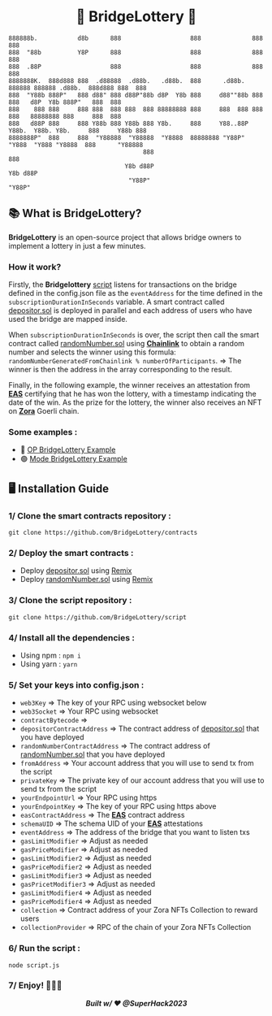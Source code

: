# <div align="center">🎈 BridgeLottery 🎈</div>

```
888888b.           d8b      888                   888              888    888                             
888  "88b          Y8P      888                   888              888    888                             
888  .88P                   888                   888              888    888                             
8888888K.  888d888 888  .d88888  .d88b.   .d88b.  888      .d88b.  888888 888888 .d88b.  888d888 888  888 
888  "Y88b 888P"   888 d88" 888 d88P"88b d8P  Y8b 888     d88""88b 888    888   d8P  Y8b 888P"   888  888 
888    888 888     888 888  888 888  888 88888888 888     888  888 888    888   88888888 888     888  888 
888   d88P 888     888 Y88b 888 Y88b 888 Y8b.     888     Y88..88P Y88b.  Y88b. Y8b.     888     Y88b 888 
8888888P"  888     888  "Y88888  "Y88888  "Y8888  88888888 "Y88P"   "Y888  "Y888 "Y8888  888      "Y88888 
                                     888                                                              888 
                                Y8b d88P                                                         Y8b d88P 
                                 "Y88P"                                                           "Y88P"  
```
## 📚 What is BridgeLottery?

**BridgeLottery** is an open-source project that allows bridge owners to implement a lottery in just a few minutes.

### How it work?

Firstly, the **Bridgelottery** [script](https://github.com/BridgeLottery/script) listens for transactions on the bridge defined in the config.json file as the ```eventAddress``` for the time defined in the ```subscriptionDurationInSeconds``` variable. A smart contract called [depositor.sol](https://github.com/BridgeLottery/contracts) is deployed in parallel and each address of users who have used the bridge are mapped inside.

When ```subscriptionDurationInSeconds``` is over, the script then call the smart contract called [randomNumber.sol](https://github.com/BridgeLottery/contracts) using **[Chainlink](https://chain.link/)** to obtain a random number and selects the winner using this formula: ```randomNumberGeneratedFromChainlink % numberOfParticipants```. => The winner is then the address in the array corresponding to the result.

Finally, in the following example, the winner receives an attestation from **[EAS](https://attest.sh/)** certifying that he has won the lottery, with a timestamp indicating the date of the win. As the prize for the lottery, the winner also receives an NFT on **[Zora](https://zora.co/)** Goerli chain.

### Some examples :

- 🔴 [OP BridgeLottery Example](https://github.com/BridgeLottery/OPbridge_exemple)
- 🟢 [Mode BridgeLottery Example](https://github.com/BridgeLottery/MODEbridge_exemple)

## 🖥️ Installation Guide

### 1/ Clone the smart contracts repository :

```git clone https://github.com/BridgeLottery/contracts```

### 2/ Deploy the smart contracts :

- Deploy [depositor.sol](https://github.com/BridgeLottery/contracts) using [Remix](https://remix.ethereum.org/)
- Deploy [randomNumber.sol](https://github.com/BridgeLottery/contracts) using [Remix](https://remix.ethereum.org/)

### 3/ Clone the script repository :

```git clone https://github.com/BridgeLottery/script```

### 4/ Install all the dependencies :

- Using npm : ```npm i```
- Using yarn : ```yarn```

### 5/ Set your keys into config.json :

- ```web3Key``` => The key of your RPC using websocket below
- ```web3Socket``` => Your RPC using websocket
- ```contractBytecode``` =>
- ```depositorContractAddress``` => The contract address of [depositor.sol](https://github.com/BridgeLottery/contracts) that you have deployed
- ```randomNumberContractAddress``` => The contract address of [randomNumber.sol](https://github.com/BridgeLottery/contracts) that you have deployed
- ```fromAddress``` => Your account address that you will use to send tx from the script
- ```privateKey``` => The private key of our account address that you will use to send tx from the script
- ```yourEndpointUrl``` => Your RPC using https
- ```yourEndpointKey``` => The key of your RPC using https above
- ```easContractAddress``` => The **[EAS](https://attest.sh/)** contract address
- ```schemaUID``` => The schema UID of your **[EAS](https://attest.sh/)** attestations
- ```eventAddress``` => The address of the bridge that you want to listen txs
- ```gasLimitModifier``` => Adjust as needed
- ```gasPriceModifier``` => Adjust as needed
- ```gasLimitModifier2``` => Adjust as needed
- ```gasPriceModifier2``` => Adjust as needed
- ```gasLimitModifier3``` => Adjust as needed
- ```gasPricetModifier3``` => Adjust as needed
- ```gasLimitModifier4``` => Adjust as needed
- ```gasPriceModifier4``` => Adjust as needed
- ```collection``` => Contract address of your Zora NFTs Collection to reward users
- ```collectionProvider``` => RPC of the chain of your Zora NFTs Collection

### 6/ Run the script :

```node script.js```

### 7/ Enjoy! 🎈🎈🎈

***<div align="center">Built w/ ❤️ @SuperHack2023</div>***
